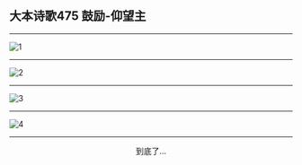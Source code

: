 
## 大本诗歌475 鼓励-仰望主
        
<div id="aplayer0"></div>

---

<img alt="1" data-original="https://cdn.jsdelivr.net/gh/k34869/shi/data/d0474/1">

---

<img alt="2" data-original="https://cdn.jsdelivr.net/gh/k34869/shi/data/d0474/2">

---

<img alt="3" data-original="https://cdn.jsdelivr.net/gh/k34869/shi/data/d0474/3">

---

<img alt="4" data-original="https://cdn.jsdelivr.net/gh/k34869/shi/data/d0474/4">

---

<p style="text-align: center">到底了...</p>

<script src="/js/dist-view.js"></script>

<script>
MAIN.id = 'd0474';
        
const ap0 = new APlayer({
    container: document.getElementById('aplayer0'),
    volume: 1,
    loop: 'none',
    preload: 'none',
    audio: [{
        name: '大本诗歌475.mp3',
        artist: '大本诗歌',
        url: 'https://res.wx.qq.com/voice/getvoice?mediaid=MzI0NTk3MDM5M18yMjQ3NDkzNDU4',
        cover: '/favicon'
    }]
});
</script>
